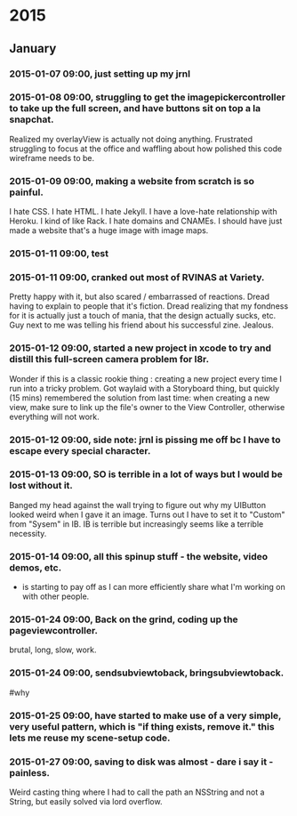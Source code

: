 2015
====

January
-------

### 2015-01-07 09:00, just setting up my jrnl 


 

### 2015-01-08 09:00, struggling to get the imagepickercontroller to take up the full screen, and have buttons sit on top a la snapchat. 

Realized my overlayView is actually not doing anything. Frustrated struggling to focus at the office and waffling about how polished this code wireframe needs to be.

 

### 2015-01-09 09:00, making a website from scratch is so painful. 

I hate CSS. I hate HTML. I hate Jekyll. I have a love-hate relationship with Heroku. I kind of like Rack. I hate domains and CNAMEs. I should have just made a website that's a huge image with image maps.
>

 

### 2015-01-11 09:00, test 


 

### 2015-01-11 09:00, cranked out most of RVINAS at Variety. 

Pretty happy with it, but also scared / embarrassed of reactions. Dread having to explain to people that it's fiction. Dread realizing that my fondness for it is actually just a touch of mania, that the design actually sucks, etc. Guy next to me was telling his friend about his successful zine. Jealous.

 

### 2015-01-12 09:00, started a new project in xcode to try and distill this full-screen camera problem for l8r. 

Wonder if this is a classic rookie thing : creating a new project every time I run into a tricky problem. Got waylaid with a Storyboard thing, but quickly (15 mins) remembered the solution from last time: when creating a new view, make sure to link up the file's owner to the View Controller, otherwise everything will not work.

 

### 2015-01-12 09:00, side note: jrnl is pissing me off bc I have to escape every special character. 


 

### 2015-01-13 09:00, SO is terrible in a lot of ways but I would be lost without it. 

Banged my head against the wall trying to figure out why my UIButton looked weird when I gave it an image. Turns out I have to set it to "Custom" from "Sysem" in IB. IB is terrible but increasingly seems like a terrible necessity.

 

### 2015-01-14 09:00, all this spinup stuff - the website, video demos, etc. 

- is starting to pay off as I can more efficiently share what I'm working on with other people.

 

### 2015-01-24 09:00, Back on the grind, coding up the pageviewcontroller. 

brutal, long, slow, work.

 

### 2015-01-24 09:00, sendsubviewtoback, bringsubviewtoback. 

#why

 

### 2015-01-25 09:00, have started to make use of a very simple, very useful pattern, which is "if thing exists, remove it." this lets me reuse my scene-setup code. 


 

### 2015-01-27 09:00, saving to disk was almost - dare i say it - painless. 

Weird casting thing where I had to call the path an NSString and not a String, but easily solved via lord overflow.
 
